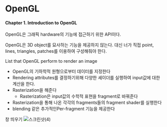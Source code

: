 # OpenGL

#### Chapter 1. Introduction to OpenGL

 OpenGL은 그래픽 hardware의 기능에 접근하기 위한 API이다.

 OpenGL은 3D object를 묘사하는 기능을 제공하지 않는다. 대신 너가 직접 point, lines, triangles, patches를 이용하여 구성해줘야 한다.

  List that OpenGL perform to render an image

- OpenGL의 기하학적 원형으로부터 데이터를 지정한다
- Rendering attributes를 결정하기위해 다양한 셰이더를 실행하여 input값에 대한 계산을 한다.
- Rasterization을 해준다
  - Rasterization은 input값의 수학적 표현을 fragment로 바꿔준다
- Rasterization을 통해 나온 각각의 fragments들의 fragment shader를 실행한다
- blending 같은 추가적인Per-fragment 기능을 제공한다

 창 띄우기
![스크린샷(4)](https://user-images.githubusercontent.com/50454395/149051964-0abb2b65-10a3-4f49-b692-2799d6803047.png)
